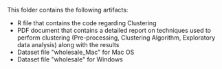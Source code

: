 
This folder contains the following artifacts:
- R file that contains the code regarding Clustering
- PDF document that contains a detailed report on techniques used to perform clustering (Pre-processing, Clustering Algorithm, Exploratory data analysis) along with the results
- Dataset file "wholesale_Mac" for Mac OS
- Dataset file "wholesale" for Windows

